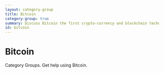 ```yaml
---
layout: category-group
title: Bitcoin
category-group: true
summary: Discuss Bitcoin the first crypto-currency and blockchain technology.
id: bitcoin
---
```


# Bitcoin

Category Groups. Get help using Bitcoin.